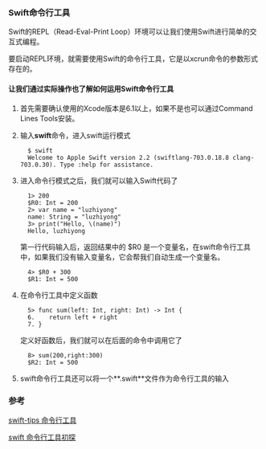 ### Swift命令行工具

Swift的REPL（Read-Eval-Print Loop）环境可以让我们使用Swift进行简单的交互式编程。

要启动REPL环境，就需要使用Swift的命令行工具，它是以xcrun命令的参数形式存在的。

#### 让我们通过实际操作也了解如何运用Swift命令行工具

1. 首先需要确认使用的Xcode版本是6.1以上，如果不是也可以通过Command Lines Tools安装。
2. 输入**swift**命令，进入swift运行模式
      
         $ swift
         Welcome to Apple Swift version 2.2 (swiftlang-703.0.18.8 clang-703.0.30). Type :help for assistance.
         
3. 进入命令行模式之后，我们就可以输入Swift代码了

         1> 200
         $R0: Int = 200
         2> var name = "luzhiyong"
         name: String = "luzhiyong"
         3> print("Hello, \(name)")
         Hello, luzhiyong
         
   第一行代码输入后，返回结果中的 $R0 是一个变量名，在swift命令行工具中，如果我们没有输入变量名，它会帮我们自动生成一个变量名。
   
         4> $R0 + 300
         $R1: Int = 500
         
4. 在命令行工具中定义函数

         5> func sum(left: Int, right: Int) -> Int {
         6.    return left + right
         7. }
         
    定义好函数后，我们就可以在后面的命令中调用它了
    
         8> sum(200,right:300)
         $R2: Int = 500
         
5. swift命令行工具还可以将一个**.swift**文件作为命令行工具的输入

   


### 参考
[swift-tips 命令行工具](http://swifter.tips/swift-cli/)

[swift 命令行工具初探](http://www.cnblogs.com/theswiftworld/p/4263949.html)
